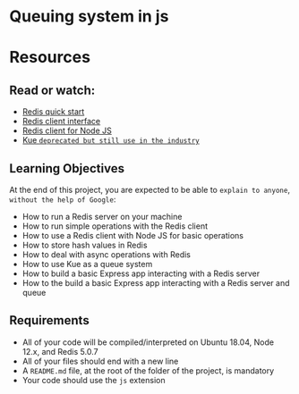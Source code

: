 # Queuing system in js

# Resources
## Read or watch:

- [Redis quick start](https://redis.io/docs/getting-started/)
- [Redis client interface](https://redis.io/docs/ui/cli/)
- [Redis client for Node JS](https://github.com/redis/node-redis)
- [Kue `deprecated but still use in the industry`](https://github.com/Automattic/kue)
## Learning Objectives
At the end of this project, you are expected to be able to `explain to anyone`, `without the help of Google`:

- How to run a Redis server on your machine
- How to run simple operations with the Redis client
- How to use a Redis client with Node JS for basic operations
- How to store hash values in Redis
- How to deal with async operations with Redis
- How to use Kue as a queue system
- How to build a basic Express app interacting with a Redis server
- How to the build a basic Express app interacting with a Redis server and queue
## Requirements
- All of your code will be compiled/interpreted on Ubuntu 18.04, Node 12.x, and Redis 5.0.7
- All of your files should end with a new line
- A `README.md` file, at the root of the folder of the project, is mandatory
- Your code should use the `js` extension